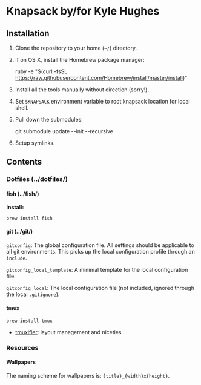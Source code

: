 # Knapsack by/for Kyle Hughes

## Installation

1. Clone the repository to your home (`~/`) directory.
1. If on OS X, install the Homebrew package manager:

    ruby -e "$(curl -fsSL https://raw.githubusercontent.com/Homebrew/install/master/install)"

1. Install all the tools manually without direction (sorry!).
1. Set `$KNAPSACK` environment variable to root knapsack location for local shell.
1. Pull down the submodules:

    git submodule update --init --recursive
				
1. Setup symlinks.

## Contents

### Dotfiles (../dotfiles/) 

#### fish (../fish/)

**Install:**
	
	brew install fish

#### git (../git/)

`gitconfig`: The global configuration file. All settings should be applicable to all git environments. This picks up the local configuration profile through an `include`.

`gitconfig_local_template`: A minimal template for the local configuration file.

`gitconfig_local`: The local configuration file (not included, ignored through the local `.gitignore`).

#### tmux

    brew install tmux

- [tmuxifier][dotfiles_tmuxifier]: layout management and niceties

[dotfiles_tmuxifier]: https://github.com/jimeh/tmuxifier

### Resources

#### Wallpapers

The naming scheme for wallpapers is: `{title}_{width}x{height}`.

